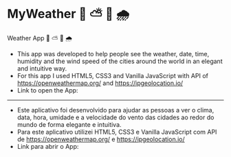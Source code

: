 # MyWeather 🌇 ⛅ 🌃 🌧️
Weather App 🌇 ⛅ 🌃 🌧️

- This app was developed to help people see the weather, date, time, humidity and the wind speed of the cities around the world in an elegant and intuitive way.
- For this app I used HTML5, CSS3 and Vanilla JavaScript with API of https://openweathermap.org/ and https://ipgeolocation.io/
- Link to open the App: 
---
- Este aplicativo foi desenvolvido para ajudar as pessoas a ver o clima, data, hora, umidade e a velocidade do vento das cidades ao redor do mundo de forma elegante e intuitiva.
- Para este aplicativo utilizei HTML5, CSS3 e Vanilla JavaScript com API de https://openweathermap.org/ e https://ipgeolocation.io/
- Link para abrir o App:
